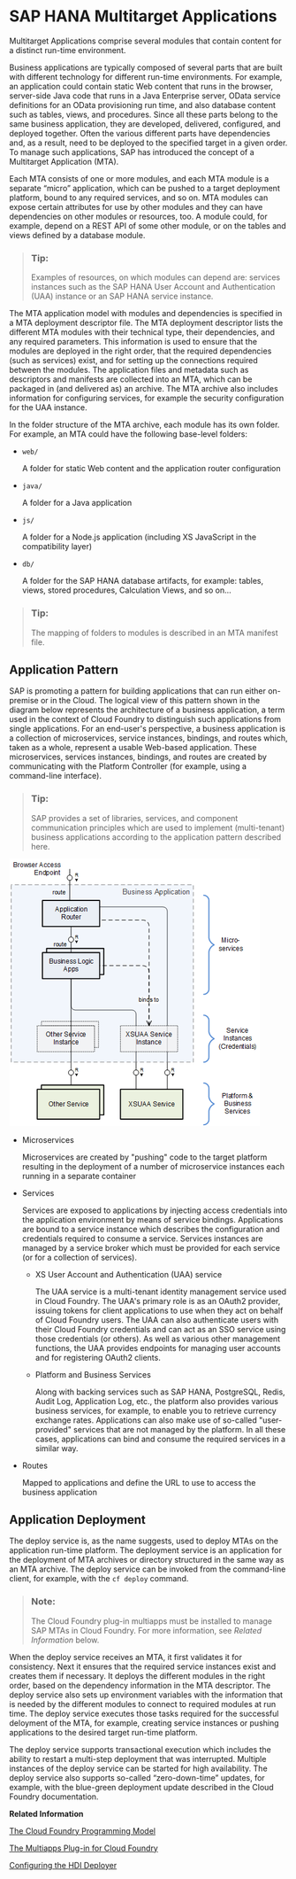 <!-- loiod8226e641a124b629b0e8f7c111cd1ae -->

# SAP HANA Multitarget Applications

Multitarget Applications comprise several modules that contain content for a distinct run-time environment.

Business applications are typically composed of several parts that are built with different technology for different run-time environments. For example, an application could contain static Web content that runs in the browser, server-side Java code that runs in a Java Enterprise server, OData service definitions for an OData provisioning run time, and also database content such as tables, views, and procedures. Since all these parts belong to the same business application, they are developed, delivered, configured, and deployed together. Often the various different parts have dependencies and, as a result, need to be deployed to the specified target in a given order. To manage such applications, SAP has introduced the concept of a Multitarget Application \(MTA\).

Each MTA consists of one or more modules, and each MTA module is a separate “micro” application, which can be pushed to a target deployment platform, bound to any required services, and so on. MTA modules can expose certain attributes for use by other modules and they can have dependencies on other modules or resources, too. A module could, for example, depend on a REST API of some other module, or on the tables and views defined by a database module.

> ### Tip:  
> Examples of resources, on which modules can depend are: services instances such as the SAP HANA User Account and Authentication \(UAA\) instance or an SAP HANA service instance.

The MTA application model with modules and dependencies is specified in a MTA deployment descriptor file. The MTA deployment descriptor lists the different MTA modules with their technical type, their dependencies, and any required parameters. This information is used to ensure that the modules are deployed in the right order, that the required dependencies \(such as services\) exist, and for setting up the connections required between the modules. The application files and metadata such as descriptors and manifests are collected into an MTA, which can be packaged in \(and delivered as\) an archive. The MTA archive also includes information for configuring services, for example the security configuration for the UAA instance.

In the folder structure of the MTA archive, each module has its own folder. For example, an MTA could have the following base-level folders:

-   `web/`

    A folder for static Web content and the application router configuration

-   `java/`

    A folder for a Java application

-   `js/`

    A folder for a Node.js application \(including XS JavaScript in the compatibility layer\)

-   `db/`

    A folder for the SAP HANA database artifacts, for example: tables, views, stored procedures, Calculation Views, and so on...


> ### Tip:  
> The mapping of folders to modules is described in an MTA manifest file.



<a name="loiod8226e641a124b629b0e8f7c111cd1ae__section_j54_s2g_t1b"/>

## Application Pattern

SAP is promoting a pattern for building applications that can run either on-premise or in the Cloud. The logical view of this pattern shown in the diagram below represents the architecture of a business application, a term used in the context of Cloud Foundry to distinguish such applications from single applications. For an end-user's perspective, a business application is a collection of microservices, service instances, bindings, and routes which, taken as a whole, represent a usable Web-based application. These microservices, services instances, bindings, and routes are created by communicating with the Platform Controller \(for example, using a command-line interface\).

> ### Tip:  
> SAP provides a set of libraries, services, and component communication principles which are used to implement \(multi-tenant\) business applications according to the application pattern described here.

![](images/SAP_MTA_Application_Patterns_b8b8096.png)

-   Microservices

    Microservices are created by "pushing" code to the target platform resulting in the deployment of a number of microservice instances each running in a separate container

-   Services

    Services are exposed to applications by injecting access credentials into the application environment by means of service bindings. Applications are bound to a service instance which describes the configuration and credentials required to consume a service. Services instances are managed by a service broker which must be provided for each service \(or for a collection of services\).

    -   XS User Account and Authentication \(UAA\) service

        The UAA service is a multi-tenant identity management service used in Cloud Foundry. The UAA's primary role is as an OAuth2 provider, issuing tokens for client applications to use when they act on behalf of Cloud Foundry users. The UAA can also authenticate users with their Cloud Foundry credentials and can act as an SSO service using those credentials \(or others\). As well as various other management functions, the UAA provides endpoints for managing user accounts and for registering OAuth2 clients.

    -   Platform and Business Services

        Along with backing services such as SAP HANA, PostgreSQL, Redis, Audit Log, Application Log, etc., the platform also provides various business services, for example, to enable you to retrieve currency exchange rates. Applications can also make use of so-called "user-provided" services that are not managed by the platform. In all these cases, applications can bind and consume the required services in a similar way.


-   Routes

    Mapped to applications and define the URL to use to access the business application




## Application Deployment

The deploy service is, as the name suggests, used to deploy MTAs on the application run-time platform. The deployment service is an application for the deployment of MTA archives or directory structured in the same way as an MTA archive. The deploy service can be invoked from the command-line client, for example, with the `cf deploy` command.

> ### Note:  
> The Cloud Foundry plug-in multiapps must be installed to manage SAP MTAs in Cloud Foundry. For more information, see *Related Information* below.

When the deploy service receives an MTA, it first validates it for consistency. Next it ensures that the required service instances exist and creates them if necessary. It deploys the different modules in the right order, based on the dependency information in the MTA descriptor. The deploy service also sets up environment variables with the information that is needed by the different modules to connect to required modules at run time. The deploy service executes those tasks required for the successful deloyment of the MTA, for example, creating service instances or pushing applications to the desired target run-time platform.

The deploy service supports transactional execution which includes the ability to restart a multi-step deployment that was interrupted. Multiple instances of the deploy service can be started for high availability. The deploy service also supports so-called “zero-down-time” updates, for example, with the blue-green deployment update described in the Cloud Foundry documentation.

**Related Information**  


[The Cloud Foundry Programming Model](the-cloud-foundry-programming-model-df19a03.md "Writing applications for deployment to Cloud Foundry.")

[The Multiapps Plug-in for Cloud Foundry](https://plugins.cloudfoundry.org/#multiapps)

[Configuring the HDI Deployer](../040-HANA-Cloud-DB-Dev-Persistence-Model/configuring-the-hdi-deployer-d5bf65e.md "Set up and use the Node.js-based HDI Deployer in Cloud Foundry.")

